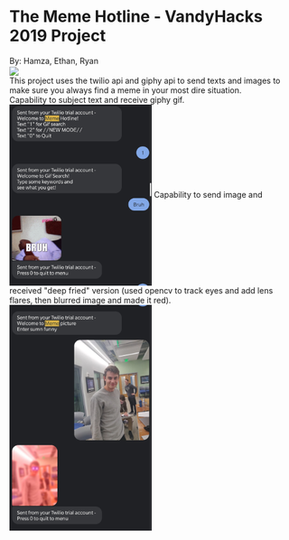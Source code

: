 # The Meme Hotline - VandyHacks 2019 Project
By: Hamza, Ethan, Ryan <br>
<img align="center" src="Hacker.gif">
<br>
This project uses the twilio api and giphy api to send texts and images to make sure you always find a meme in your most dire situation. 
<br>
Capability to subject text and receive giphy gif. 
<img align="center" src = "Screenshot_20201217-130242.jpg" height=50% width=50%>
Capability to send image and received "deep fried" version (used opencv to track eyes and add lens flares, then blurred image and made it red). 
<img align="center" src = "Screenshot_20201217-130253.jpg" height=50% width=50%>



